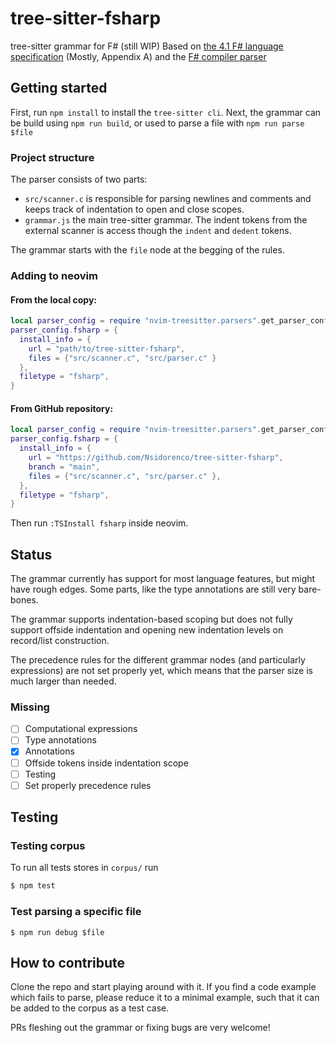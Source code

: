 # tree-sitter-fsharp
tree-sitter grammar for F# (still WIP)
Based on [the 4.1 F# language specification](https://fsharp.org/specs/language-spec/4.1/FSharpSpec-4.1-latest.pdf) (Mostly, Appendix A)
and the [F# compiler parser](https://github.com/dotnet/fsharp/blob/main/src/Compiler/pars.fsy)

## Getting started

First, run `npm install` to install the `tree-sitter cli`.
Next, the grammar can be build using `npm run build`, or used to parse a file with `npm run parse $file`

### Project structure
The parser consists of two parts:
- `src/scanner.c` is responsible for parsing newlines and comments and keeps track of indentation to open and close scopes.
- `grammar.js` the main tree-sitter grammar. The indent tokens from the external scanner is access though the `indent` and `dedent` tokens.

The grammar starts with the `file` node at the begging of the rules.

### Adding to neovim
#### From the local copy:
```lua
local parser_config = require "nvim-treesitter.parsers".get_parser_configs()
parser_config.fsharp = {
  install_info = {
    url = "path/to/tree-sitter-fsharp",
    files = {"src/scanner.c", "src/parser.c" }
  },
  filetype = "fsharp",
}
```
#### From GitHub repository:
```lua
local parser_config = require "nvim-treesitter.parsers".get_parser_configs()
parser_config.fsharp = {
  install_info = {
    url = "https://github.com/Nsidorenco/tree-sitter-fsharp",
    branch = "main",
    files = {"src/scanner.c", "src/parser.c" },
  },
  filetype = "fsharp",
}
```

Then run `:TSInstall fsharp` inside neovim.
## Status
The grammar currently has support for most language features, but might have rough edges.
Some parts, like the type annotations are still very bare-bones.

The grammar supports indentation-based scoping but does not fully support offside indentation and opening new indentation levels on record/list construction.

The precedence rules for the different grammar nodes (and particularly expressions) are not set properly yet, which means that the parser size is much larger than needed.

### Missing
- [ ] Computational expressions
- [ ] Type annotations
- [x] Annotations
- [ ] Offside tokens inside indentation scope
- [ ] Testing
- [ ] Set properly precedence rules

## Testing
### Testing corpus
To run all tests stores in `corpus/` run

```sh
$ npm test
```

### Test parsing a specific file
```
$ npm run debug $file
```

## How to contribute
Clone the repo and start playing around with it.
If you find a code example which fails to parse, please reduce it to a minimal example, such that it can be added to the corpus as a test case.

PRs fleshing out the grammar or fixing bugs are very welcome!
